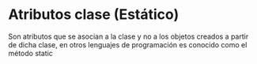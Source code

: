 #  Atributos clase (Estático) 
  Son atributos que se asocian a la clase y no a los objetos creados a partir de dicha clase, 
  en otros lenguajes de programación es conocido como el método static


